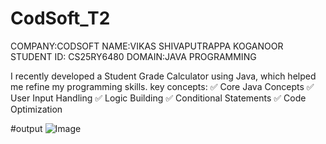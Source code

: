 # CodSoft_T2
COMPANY:CODSOFT
NAME:VIKAS SHIVAPUTRAPPA KOGANOOR 
STUDENT ID: CS25RY6480 
DOMAIN:JAVA PROGRAMMING

I recently developed a Student Grade Calculator using Java, which helped me refine my programming skills. 
key concepts:
✅ Core Java Concepts 
✅ User Input Handling 
✅ Logic Building 
✅ Conditional Statements 
✅ Code Optimization 

#output
![Image](https://github.com/user-attachments/assets/0a27133c-1301-4e21-9c62-9f1be245179d)
